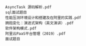     AsyncTask 源码解析.pdf
    sql面试题目
    性能压测环境设计和搭建及在阿里的实践.pdf
    拥抱变化：演进式架构（英文演讲）.pdf
    软件架构模式.pdf
    阿里云PaaS平台管理（2019）.pdf
    面试题目
